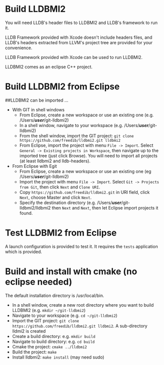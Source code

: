 # Build LLDBMI2

You will need LLDB's header files to LLDBMI2 and LLDB's framework to run it.

LLDB Framework provided with Xcode doesn't include headers files, and LLDB's headers extracted from LLVM's project tree are provided for your convenience.

LLDB Framework provided with Xcode can be used to run LLDBMI2.

LLDBMI2 comes as an eclipse C++ project.

# Build LLDBMI2 from Eclipse
##LLDBMI2 can be imported ...
- With GIT in shell windows
  - From Eclipse, create a new workspace or use an existing one (e.g. /Users/**_user_**/git-lldbmi2)
  - In a shell window, navigate to your workspace (e.g. /Users/**_user_**/git-lldbmi2)
  - From the shell window, import the GIT project: `git clone https://github.com/freedib/lldbmi2.git lldbmi2`
  - From Eclipse, import the project with menu `File -> Import`. Select `General -> Existing projects in Workspace`, then navigate up to the imported tree (just click Browse). You will need to import all projects (at least lldbmi2 and lldb-headers).
- From Eclipse with Egit
  - From Eclipse, create a new workspace or use an existing one  (eg /Users/**_user_**/git-lldbmi2)
  - Import the project with menu `File -> Import`. Select `Git -> Projects from Git`, then click `Next` and `Clone URI`.
  - Copy `https://github.com/freedib/lldbmi2.git` in URI field, click `Next`, choose Master and click `Next`.
  - Specify the destination directory (e.g. /Users/**_user_**/git-lldbmi2/lldbmi2 then `Next` and `Next`, then let Eclipse import projects it found.

# Test LLDBMI2 from Eclipse

A launch configuration is provided to test it. It requires the `tests` application which is provided.

# Build and install with cmake (no eclipse needed)
The default installation directory is /usr/local/bin.
- In a shell window, create a new root directory where you want to build LLDBMI2 (e.g. `mkdir ~/git-lldbmi2`)
- Navigate to your workspace (e.g. `cd ~/git-lldbmi2`)
- Import the GIT project: `git clone https://github.com/freedib/lldbmi2.git lldbmi2`. A sub-directory lldmi2 is created
- Create a build directory: e.g. `mkdir build`
- Navigate to build directory: e.g. `cd build`
- Cmake the project: `cmake ../lldbmi2`
- Build the project: `make`
- Install lldbmi2: `make install` (may need sudo)
